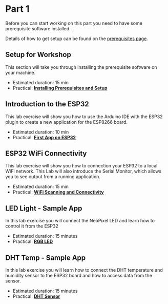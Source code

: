 # Part 1

Before you can start working on this part you need to have some prerequisite software installed.

Details of how to get setup can be found on the [prerequisites page](PREREQ.md).

## Setup for Workshop

This section will take you through installing the prerequisite software on your machine.

- Estimated duration: 15 min
- Practical: [**Installing Prerequisites and Setup**](PREREQ.md)

## Introduction to the ESP32

This lab exercise will show you how to use the Arduino IDE with the ESP32 plugin to create a new application for the ESP8266 board.

- Estimated duration: 10 min
- Practical: [**First App on ESP32**](FIRSTAPP.md)

## ESP32 WiFi Connectivity

This lab exercise will show you how to connection your ESP32 to a local WiFi network. This Lab will also introduce the Serial Monitor, which allows you to see output from a running application.

- Estimated duration: 15 min
- Practical: [**WiFi Scanning and Connectivity**](WIFI.md)

## LED Light - Sample App

In this lab exercise you will connect the NeoPixel LED and learn how to control it from the ESP32

- Estimated duration: 15 minutes
- Practical: [**RGB LED**](LED.md)

## DHT Temp - Sample App

In this lab exercise you will learn how to connect the DHT temperature and humidity sensor to the ESP32 board and how to access data from the sensor.

- Estimated duration: 15 minutes
- Practical: [**DHT Sensor**](DHT.md)
